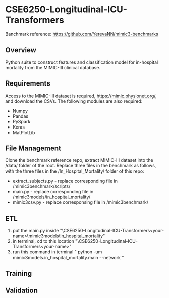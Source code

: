 # CSE6250-Longitudinal-ICU-Transformers

Banchmark reference: https://github.com/YerevaNN/mimic3-benchmarks


## Overview
Python suite to construct features and classification model for in-hospital mortality from the MIMIC-III clinical database.


## Requirements
Access to the MIMIC-III dataset is required, https://mimic.physionet.org/, and download the CSVs. The following modules are also required:

- Numpy
- Pandas
- PySpark
- Keras
- MatPlotLib

## File Management
Clone the benchmark reference repo, extract MIMIC-III dataset into the /data/ folder of the root. Replace three files in the benchmark as follows, with the three files in the /In_Hospital_Mortality/ folder of this repo:

- extract_subjects.py - replace corresponding file in /mimic3benchmark/scripts/
- main.py - replace corresponding file in /mimic3models/in_hospital_mortality/
- mimic3csv.py - replace corresponsing file in /mimic3benchmark/

## ETL
1. put the main.py inside "<your-path>\CSE6250-Longitudinal-ICU-Transformers\<your-name>\mimic3models\in_hospital_mortality"
2. in terminal, cd to this location "<your-path>\CSE6250-Longitudinal-ICU-Transformers\<your-name>"
3. run this command in terminal " python -um mimic3models.in_hospital_mortality.main --network <whatever>"


## Training


## Validation
